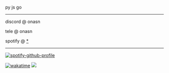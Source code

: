 py js go

------

discord @ onasn

tele @ onasn

spotify @ [*](https://open.spotify.com/user/r4w4u8ustl8sdu5z4oqhqhd7q)

------

[![spotify-github-profile](https://spotify-github-profile.vercel.app/api/view?uid=r4w4u8ustl8sdu5z4oqhqhd7q&cover_image=true&theme=natemoo-re&show_offline=false&background_color=000000&interchange=false&bar_color=ffffff&bar_color_cover=true)](https://open.spotify.com/user/r4w4u8ustl8sdu5z4oqhqhd7q)

[![wakatime](https://wakatime.com/badge/user/9589ae4b-a477-4b97-8d5a-9664bffc322d.svg)](https://wakatime.com/@9589ae4b-a477-4b97-8d5a-9664bffc322d) ![](https://komarev.com/ghpvc/?username=8pz)
